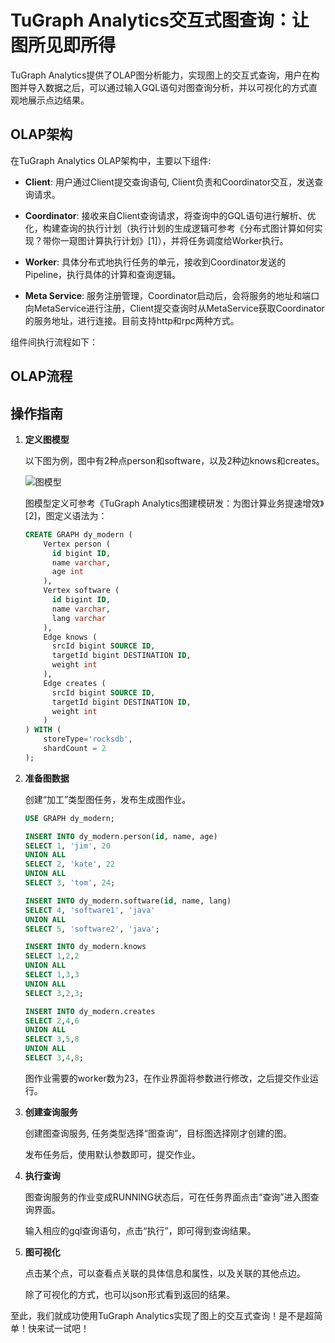 # TuGraph Analytics交互式图查询：让图所见即所得

TuGraph Analytics提供了OLAP图分析能力，实现图上的交互式查询，用户在构图并导入数据之后，可以通过输入GQL语句对图查询分析，并以可视化的方式直观地展示点边结果。

## OLAP架构

在TuGraph Analytics OLAP架构中，主要以下组件:

- **Client**: 用户通过Client提交查询语句, Client负责和Coordinator交互，发送查询请求。

- **Coordinator**: 接收来自Client查询请求，将查询中的GQL语句进行解析、优化，构建查询的执行计划（执行计划的生成逻辑可参考《分布式图计算如何实现？带你一窥图计算执行计划》[1]），并将任务调度给Worker执行。

- **Worker**: 具体分布式地执行任务的单元，接收到Coordinator发送的Pipeline，执行具体的计算和查询逻辑。

- **Meta Service**: 服务注册管理，Coordinator启动后，会将服务的地址和端口向MetaService进行注册，Client提交查询时从MetaService获取Coordinator的服务地址，进行连接。目前支持http和rpc两种方式。

组件间执行流程如下：

## OLAP流程

## 操作指南

1. **定义图模型**
   
   以下图为例，图中有2种点person和software，以及2种边knows和creates。

   ![图模型](#)

   图模型定义可参考《TuGraph Analytics图建模研发：为图计算业务提速增效》[2]，图定义语法为：

   ```sql
   CREATE GRAPH dy_modern (
       Vertex person (
         id bigint ID,
         name varchar,
         age int
       ),
       Vertex software (
         id bigint ID,
         name varchar,
         lang varchar
       ),
       Edge knows (
         srcId bigint SOURCE ID,
         targetId bigint DESTINATION ID,
         weight int
       ),
       Edge creates (
         srcId bigint SOURCE ID,
         targetId bigint DESTINATION ID,
         weight int
       )
   ) WITH (
       storeType='rocksdb',
       shardCount = 2
   );
   ```

2. **准备图数据**
   
   创建“加工”类型图任务，发布生成图作业。

   ```sql
   USE GRAPH dy_modern;

   INSERT INTO dy_modern.person(id, name, age)
   SELECT 1, 'jim', 20
   UNION ALL
   SELECT 2, 'kate', 22
   UNION ALL
   SELECT 3, 'tom', 24;

   INSERT INTO dy_modern.software(id, name, lang)
   SELECT 4, 'software1', 'java'
   UNION ALL
   SELECT 5, 'software2', 'java';

   INSERT INTO dy_modern.knows
   SELECT 1,2,2
   UNION ALL
   SELECT 1,3,3
   UNION ALL
   SELECT 3,2,3;

   INSERT INTO dy_modern.creates
   SELECT 2,4,6
   UNION ALL
   SELECT 3,5,8
   UNION ALL
   SELECT 3,4,8;
   ```

   图作业需要的worker数为23，在作业界面将参数进行修改，之后提交作业运行。

3. **创建查询服务**
   
   创建图查询服务, 任务类型选择“图查询”，目标图选择刚才创建的图。

   发布任务后，使用默认参数即可，提交作业。

4. **执行查询**
   
   图查询服务的作业变成RUNNING状态后，可在任务界面点击“查询”进入图查询界面。

   输入相应的gql查询语句，点击“执行”，即可得到查询结果。

5. **图可视化**
   
   点击某个点，可以查看点关联的具体信息和属性，以及关联的其他点边。

   除了可视化的方式，也可以json形式看到返回的结果。

至此，我们就成功使用TuGraph Analytics实现了图上的交互式查询！是不是超简单！快来试一试吧！



